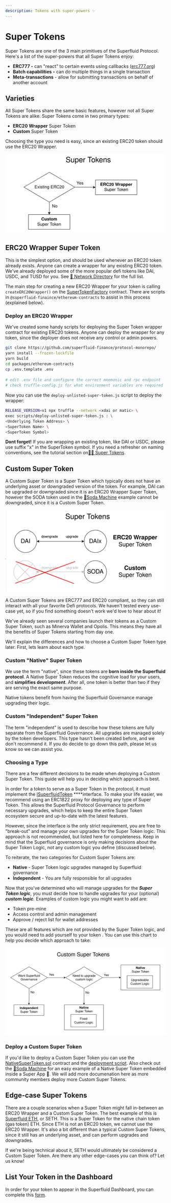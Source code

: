 ```yaml
---
description: Tokens with super-powers ✨
---
```


# Super Tokens

Super Tokens are one of the 3 main primitives of the Superfluid Protocol. Here's a list of the super-powers that all Super Tokens enjoy:

* **ERC777 -** can "react" to certain events using callbacks \([erc777.org](https://www.erc777.org/)\)
* **Batch capabilities -** can do multiple things in a single transaction
* **Meta-transactions** - allow for submitting transactions on behalf of another account

## Varieties

All Super Tokens share the same basic features, however not all Super Tokens are alike. Super Tokens come in two primary types: 

* **ERC20 Wrapper** Super Token
* **Custom** Super Token

Choosing the type you need is easy, since an existing ERC20 token should use the ERC20 Wrapper.

![](../.gitbook/assets/image%20%2814%29.png)

## ERC20 Wrapper Super Token

This is the simplest option, and should be used whenever an ERC20 token already exists. Anyone can create a wrapper for any existing ERC20 token. We've already deployed some of the more popular defi tokens like DAI, USDC, and TUSD for you. See [🔗 Network Directory](../networks/networks.md) for the full list.

The main step for creating a new ERC20 Wrapper for your token is calling `createERC20Wrapper()` on the [SuperTokenFactory](https://github.com/superfluid-finance/protocol-monorepo/blob/dev/packages/ethereum-contracts/contracts/superfluid/SuperTokenFactory.sol) contract. There are scripts in `@superfluid-finaince/ethereum-contracts` to assist in this process \(explained below\).

### Deploy an ERC20 Wrapper

We've created some handy scripts for deploying the Super Token wrapper contract for existing ERC20 tokens. Anyone can deploy the wrapper for any token, since the deployer does not receive any control or admin powers.

```bash
git clone https://github.com/superfluid-finance/protocol-monorepo/
yarn install --frozen-lockfile
yarn build
cd packages/ethereum-contracts
cp .env.template .env

# edit .env file and configure the correct mnemonic and rpc endpoint
# check truffle-config.js for what environment variables are required
```

Now you can use the `deploy-unlisted-super-token.js` script to deploy the wrapper:

```bash
RELEASE_VERSION=v1 npx truffle --network <xdai or matic> \
exec scripts/deploy-unlisted-super-token.js : \
<Underlying Token Address> \
<SuperToken Name> \
<SuperToken Symbol>
```

**Dont forget!** If you are wrapping an existing token, like DAI or USDC, please use suffix "x" in the SuperToken symbol. If you need a refresher on naming conventions, see the tutorial section on[🦸‍♀️ Super Tokens](../protocol-tutorials/super-tokens.md).  

## Custom Super Token

A Custom Super Token is a Super Token which typically does not have an underlying asset or downgraded version of the token. For example, DAI can be upgraded or downgraded since it is an ERC20 Wrapper Super Token, however the SODA token used in the [🥤Soda Machine](../resources/examples/soda-machine.md) example cannot be downgraded, since it is a Custom Super Token. 

![](../.gitbook/assets/image%20%2825%29.png)

A Custom Super Tokens are ERC777 and ERC20 compliant, so they can still interact with all your favorite Defi protocols. We haven't tested every use-case yet, so if you find something doesn't work we'd love to hear about it!

We've already seen several companies launch their tokens as a Custom Super Token, such as Minerva Wallet and Opolis. This means they have all the benefits of Super Tokens starting from day one.

We'll explain the differences and how to choose a Custom Super Token type later. First, lets learn about each type.

### Custom "Native" Super Token

We use the term "native", since these tokens are **born inside the Superfluid protocol**. A Native Super Token reduces the cognitive load for your users, and **simplifies development**. After all, one token is better than two if they are serving the exact same purpose. 

Native tokens benefit from having the Superfluid Governance manage upgrading their logic.

### Custom "Independent" Super Token

The term "independent" is used to describe how these tokens are fully separate from the Superfluid Governance. All upgrades are managed solely by the token developers. This type hasn't been created before, and we don't recommend it. If you do decide to go down this path, please let us know so we can assist you.

### Choosing a Type

There are a few different decisions to be made when deploying a Custom Super Token. This guide will help you in deciding which approach is best. 

In order for a token to serve as a Super Token in the protocol, it must implement the [ISuperfluidToken](https://github.com/superfluid-finance/protocol-monorepo/blob/dev/packages/ethereum-contracts/contracts/interfaces/superfluid/ISuperfluidToken.sol) ****interface. To make your life easier, we recommend using an ERC1822 proxy for deploying any type of Super Token. This allows the Superfluid Protocol Governance to perform necessary upgrades, which helps to keep the entire Super Token ecosystem secure and up-to-date with the latest features. 

However, since the interface is the only strict requirement, you are free to "break-out" and manage your own upgrades for the Super Token logic. This approach is not recommended, but listed here for completeness. Keep in mind that the Superfluid governance is only making decisions about the Super Token Logic, not any custom logic you define \(discussed below\).

To reiterate, the two categories for Custom Super Tokens are:

* **Native** - Super Token logic upgrades managed by Superfluid governance
* **Independent** - You are fully responsible for all upgrades

Now that you've determined who will manage upgrades for the _**Super Token logic**_, you must decide how to handle upgrades for your \(optional\) _**custom logic**._ Examples of custom logic you might want to add are:

* Token pre-mine
* Access control and admin management
* Approve / reject list for wallet addresses

These are all features which are not provided by the Super Token logic, and you would need to add yourself to your token . You can use this chart to help you decide which approach to take:

![](../.gitbook/assets/image%20%2829%29.png)

### Deploy a Custom Super Token

If you'd like to deploy a Custom Super Token you can use the [NativeSuperToken.sol](https://github.com/superfluid-finance/protocol-monorepo/blob/dev/packages/ethereum-contracts/contracts/tokens/NativeSuperToken.sol) contract and the [deployment script](https://github.com/superfluid-finance/protocol-monorepo/blob/dev/packages/ethereum-contracts/scripts/deploy-native-supertoken.js). Also check out the [🥤Soda Machine](../resources/examples/soda-machine.md) for an easy example of a Native Super Token embedded inside a Super App 🤯. We will add more documenation here as more community members deploy more Custom Super Tokens.

## Edge-case Super Tokens

There are a couple scenarios when a Super Token might fall in-between an ERC20 Wrapper and a Custom Super Token. The best example of this is [Superfluid ETH](https://github.com/superfluid-finance/protocol-monorepo/blob/dev/packages/ethereum-contracts/contracts/tokens/SETH.sol), or SETH. This is a Super Token for the native chain token \(gas token\) ETH. Since ETH is not an ERC20 token, we cannot use the ERC20 Wrapper. It's also a bit different than a typical Custom Super Tokens, since it still has an underlying asset, and can perform upgrades and downgrades. 

If we're being technical about it, SETH would ultimately be considered a Custom Super Token. Are there any other edge-cases you can think of? Let us know!

## List Your Token in the Dashboard

In order for your token to appear in the Superfluid Dashboard, you can complete this [form](https://www.notion.so/Add-New-Tokens-to-Superfluid-8464f8c116c24cd6a0c5cb4f4174bb2d).

